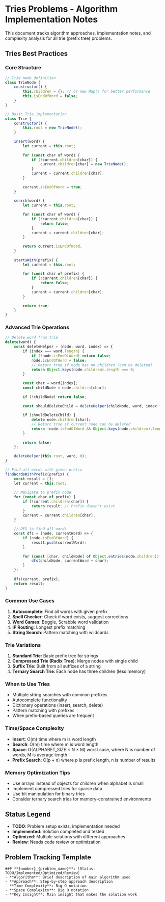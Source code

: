 # Tries Problems - Algorithm Implementation Notes

This document tracks algorithm approaches, implementation notes, and complexity analysis for all trie (prefix tree) problems.

## Tries Best Practices

### Core Structure
```javascript
// Trie node definition
class TrieNode {
    constructor() {
        this.children = {}; // or new Map() for better performance
        this.isEndOfWord = false;
    }
}

// Basic Trie implementation
class Trie {
    constructor() {
        this.root = new TrieNode();
    }
    
    insert(word) {
        let current = this.root;
        
        for (const char of word) {
            if (!current.children[char]) {
                current.children[char] = new TrieNode();
            }
            current = current.children[char];
        }
        
        current.isEndOfWord = true;
    }
    
    search(word) {
        let current = this.root;
        
        for (const char of word) {
            if (!current.children[char]) {
                return false;
            }
            current = current.children[char];
        }
        
        return current.isEndOfWord;
    }
    
    startsWith(prefix) {
        let current = this.root;
        
        for (const char of prefix) {
            if (!current.children[char]) {
                return false;
            }
            current = current.children[char];
        }
        
        return true;
    }
}
```

### Advanced Trie Operations
```javascript
// Delete word from trie
delete(word) {
    const deleteHelper = (node, word, index) => {
        if (index === word.length) {
            if (!node.isEndOfWord) return false;
            node.isEndOfWord = false;
            // Return true if node has no children (can be deleted)
            return Object.keys(node.children).length === 0;
        }
        
        const char = word[index];
        const childNode = node.children[char];
        
        if (!childNode) return false;
        
        const shouldDeleteChild = deleteHelper(childNode, word, index + 1);
        
        if (shouldDeleteChild) {
            delete node.children[char];
            // Return true if current node can be deleted
            return !node.isEndOfWord && Object.keys(node.children).length === 0;
        }
        
        return false;
    };
    
    deleteHelper(this.root, word, 0);
}

// Find all words with given prefix
findWordsWithPrefix(prefix) {
    const result = [];
    let current = this.root;
    
    // Navigate to prefix node
    for (const char of prefix) {
        if (!current.children[char]) {
            return result; // Prefix doesn't exist
        }
        current = current.children[char];
    }
    
    // DFS to find all words
    const dfs = (node, currentWord) => {
        if (node.isEndOfWord) {
            result.push(currentWord);
        }
        
        for (const [char, childNode] of Object.entries(node.children)) {
            dfs(childNode, currentWord + char);
        }
    };
    
    dfs(current, prefix);
    return result;
}
```

### Common Use Cases
1. **Autocomplete**: Find all words with given prefix
2. **Spell Checker**: Check if word exists, suggest corrections
3. **Word Games**: Boggle, Scrabble word validation
4. **IP Routing**: Longest prefix matching
5. **String Search**: Pattern matching with wildcards

### Trie Variations
1. **Standard Trie**: Basic prefix tree for strings
2. **Compressed Trie (Radix Tree)**: Merge nodes with single child
3. **Suffix Trie**: Built from all suffixes of a string
4. **Ternary Search Trie**: Each node has three children (less memory)

### When to Use Tries
- Multiple string searches with common prefixes
- Autocomplete functionality
- Dictionary operations (insert, search, delete)
- Pattern matching with prefixes
- When prefix-based queries are frequent

### Time/Space Complexity
- **Insert**: O(m) time where m is word length
- **Search**: O(m) time where m is word length
- **Space**: O(ALPHABET_SIZE × N × M) worst case, where N is number of words, M is average length
- **Prefix Search**: O(p + n) where p is prefix length, n is number of results

### Memory Optimization Tips
- Use arrays instead of objects for children when alphabet is small
- Implement compressed tries for sparse data
- Use bit manipulation for binary tries
- Consider ternary search tries for memory-constrained environments

## Status Legend
- **TODO**: Problem setup exists, implementation needed
- **Implemented**: Solution completed and tested
- **Optimized**: Multiple solutions with different approaches
- **Review**: Needs code review or optimization

## Problem Tracking Template
```
### **{number}_{problem_name}**: [Status: TODO/Implemented/Optimized/Review]
- **Algorithm**: Brief description of main algorithm used
- **Approach**: Step-by-step approach description
- **Time Complexity**: Big O notation
- **Space Complexity**: Big O notation
- **Key Insight**: Main insight that makes the solution work
```
